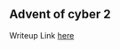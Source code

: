 ## Advent of cyber 2

Writeup Link [here](https://csangam.notion.site/csangam/AOC-2-6cd123777f324c46bdea805f9149f035)